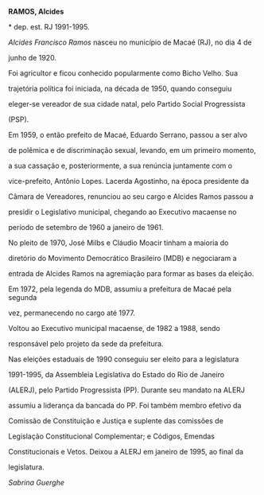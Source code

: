 **RAMOS, Alcides**



\* dep. est. RJ 1991-1995.



*Alcides Francisco Ramos* nasceu no município de Macaé (RJ), no dia 4 de

junho de 1920.



Foi agricultor e ficou conhecido popularmente como Bicho Velho. Sua

trajetória política foi iniciada, na década de 1950, quando conseguiu

eleger-se vereador de sua cidade natal, pelo Partido Social Progressista

(PSP).



Em 1959, o então prefeito de Macaé, Eduardo Serrano, passou a ser alvo

de polêmica e de discriminação sexual, levando, em um primeiro momento,

a sua cassação e, posteriormente, a sua renúncia juntamente com o

vice-prefeito, Antônio Lopes. Lacerda Agostinho, na época presidente da

Câmara de Vereadores, renunciou ao seu cargo e Alcides Ramos passou a

presidir o Legislativo municipal, chegando ao Executivo macaense no

período de setembro de 1960 a janeiro de 1961.



No pleito de 1970, José Milbs e Cláudio Moacir tinham a maioria do

diretório do Movimento Democrático Brasileiro (MDB) e negociaram a

entrada de Alcides Ramos na agremiação para formar as bases da eleição.

Em 1972, pela legenda do MDB, assumiu a prefeitura de Macaé pela segunda

vez, permanecendo no cargo até 1977.



Voltou ao Executivo municipal macaense, de 1982 a 1988, sendo

responsável pelo projeto da sede da prefeitura.



Nas eleições estaduais de 1990 conseguiu ser eleito para a legislatura

1991-1995, da Assembleia Legislativa do Estado do Rio de Janeiro

(ALERJ), pelo Partido Progressista (PP). Durante seu mandato na ALERJ

assumiu a liderança da bancada do PP. Foi também membro efetivo da

Comissão de Constituição e Justiça e suplente das comissões de

Legislação Constitucional Complementar; e Códigos, Emendas

Constitucionais e Vetos. Deixou a ALERJ em janeiro de 1995, ao final da

legislatura.



*Sabrina Guerghe*



